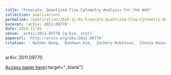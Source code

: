 ```yaml
---
title: "Freecyto: Quantized Flow Cytometry Analysis for the Web"
collection: publications
permalink: /publication/2020-11-01-Freecyto-Quantized-Flow-Cytometry-Analysis-for-the-Web
excerpt: 'arXiv: 2011.09770'
date: 2020-11-01
venue: 'arXiv:2011.09770 [q-bio, stat]'
paperurl: 'http://arxiv.org/abs/2011.09770'
citation: ' Nathan Wong,  Daehwan Kim,  Zachery Robinson,  Connie Huang,  Irina Conboy, &quot;Freecyto: Quantized Flow Cytometry Analysis for the Web.&quot; arXiv:2011.09770 [q-bio, stat], 2020.'
---
```

arXiv: 2011.09770

[Access paper here](http://arxiv.org/abs/2011.09770){:target="_blank"}

